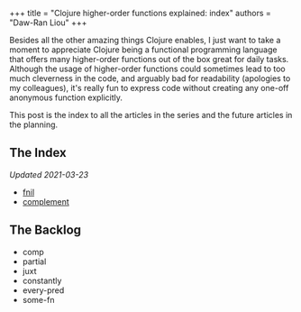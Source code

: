 +++
title = "Clojure higher-order functions explained: index"
authors = "Daw-Ran Liou"
+++

Besides all the other amazing things Clojure enables, I just want to take a
moment to appreciate Clojure being a functional programming language that offers
many higher-order functions out of the box great for daily tasks. Although the
usage of higher-order functions could sometimes lead to too much cleverness in
the code, and arguably bad for readability (apologies to my colleagues), it's
really fun to express code without creating any one-off anonymous function
explicitly.

This post is the index to all the articles in the series and the future articles
in the planning.

## The Index

_Updated 2021-03-23_

- [fnil](@/blog/2021-03-19-clojure-higher-order-functions-explained-fnil.md)
- [complement](@/blog/2021-03-23-clojure-higher-order-functions-explained-complement.md)

## The Backlog

- comp
- partial
- juxt
- constantly
- every-pred
- some-fn
